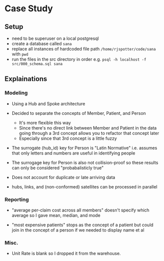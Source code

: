 # Case Study

## Setup

- need to be superuser on a local postgresql
- create a database called `sana`
- replace all instances of hardcoded file path `/home/rjspotter/code/sana` with `pwd`
- run the files in the src directory in order e.g. `psql -h localhost -f src/000_schema.sql sana`

## Explainations

### Modeling

- Using a Hub and Spoke architecture

- Decided to separate the concepts of Member, Patient, and Person
  - It's more flexible this way
  - Since there's no direct link between Member and Patient in the data going
    through a 3rd concept allows you to refactor that concept later
  - Especially since that 3rd concept is a little fuzzy

- The surrogate (hub_id) key for Person is "Latin Normative" i.e. assumes that
  only letters and numbers are useful in identifying people

- The surrogage key for Person is also not collision-proof so these results can
  only be considered "probabalisticly true"

- Does not account for duplicate or late arriving data

- hubs, links, and (non-conformed) satellites can be processed in parallel

### Reporting

- "average per-claim cost across all members" doesn't specify which average so I
  gave mean, median, and mode

- "most expensive patients" stops as the concept of a patient but could join in
  the concept of a person if we needed to display name et al


### Misc.

- Unit Rate is blank so I dropped it from the warehouse.
